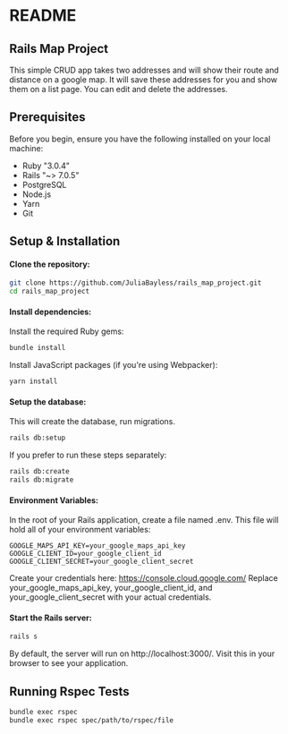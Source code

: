 # README
## Rails Map Project
This simple CRUD app takes two addresses and will show their route and distance on a google map. 
It will save these addresses for you and show them on a list page. You can edit and delete the addresses.

## Prerequisites
Before you begin, ensure you have the following installed on your local machine:

* Ruby "3.0.4"
* Rails "~> 7.0.5"
* PostgreSQL
* Node.js
* Yarn 
* Git

## Setup & Installation
#### Clone the repository:

```bash
git clone https://github.com/JuliaBayless/rails_map_project.git
cd rails_map_project
```
#### Install dependencies:

Install the required Ruby gems:

```bash
bundle install
```

Install JavaScript packages (if you're using Webpacker):

```bash
yarn install
```

#### Setup the database:

This will create the database, run migrations.

```bash
rails db:setup
```
If you prefer to run these steps separately:

```bash
rails db:create
rails db:migrate
```

#### Environment Variables:
In the root of your Rails application, create a file named .env. This file will hold all of your environment variables:

```plaintext
GOOGLE_MAPS_API_KEY=your_google_maps_api_key
GOOGLE_CLIENT_ID=your_google_client_id
GOOGLE_CLIENT_SECRET=your_google_client_secret
```
Create your credentials here: https://console.cloud.google.com/
Replace your_google_maps_api_key, your_google_client_id, and your_google_client_secret with your actual credentials.

#### Start the Rails server:

```bash
rails s
```

By default, the server will run on http://localhost:3000/. Visit this in your browser to see your application.

## Running Rspec Tests
```bash
bundle exec rspec
bundle exec rspec spec/path/to/rspec/file
```
